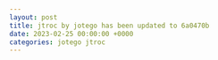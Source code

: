 ```yaml
---
layout: post
title: jtroc by jotego has been updated to 6a0470b
date: 2023-02-25 00:00:00 +0000
categories: jotego jtroc
---
```


